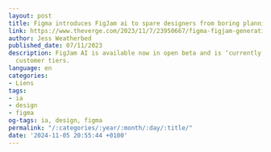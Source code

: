 ```yaml
---
layout: post
title: Figma introduces FigJam ai to spare designers from boring planning prep
link: https://www.theverge.com/2023/11/7/23950667/figma-figjam-generative-ai-design-tools-beta-announcement
author: Jess Weatherbed
published_date: 07/11/2023
description: FigJam AI is available now in open beta and is ‘currently free’ for all
  customer tiers.
language: en
categories:
- Liens
tags:
- ia
- design
- figma
og-tags: ia, design, figma
permalink: "/:categories/:year/:month/:day/:title/"
date: '2024-11-05 20:55:44 +0100'
---
```

